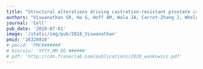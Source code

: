 ```yaml
---
title: "Structural alterations driving castration-resistant prostate cancer revealed by linked-read genome sequencing"
authors: "Viswanathan SR, Ha G, Hoff AM, Wala JA, Carrot-Zhang J, Whelan, CW, Haradhvala NJ, Freeman SS, Reed SC, Rhoades J, Polak P, Cipicchio M, **Wankowicz SA**, Wong A, Kamath T, Zheng Z, Gydush GJ, Rotem D, Love CJ, Getz G, Gabriel S, Zhang C, Dehm SM, Nelson PS, Van Allen EM, Choudhury A, Adalsteinsson VA, Beroukhim R, Taplin ME, Meyerson M."
journal: 'Cell'
pub_date: '2018-07-01'
image: '/static/img/pub/2018_Viswanathan'
pmid: '26320810'
# pmcid: 'PMC#######'
# biorxiv: 'YYYY.MM.DD.######'
# pdf: 'http://cdn.fraserlab.com/publications/2020_wankowicz.pdf'
---
```

